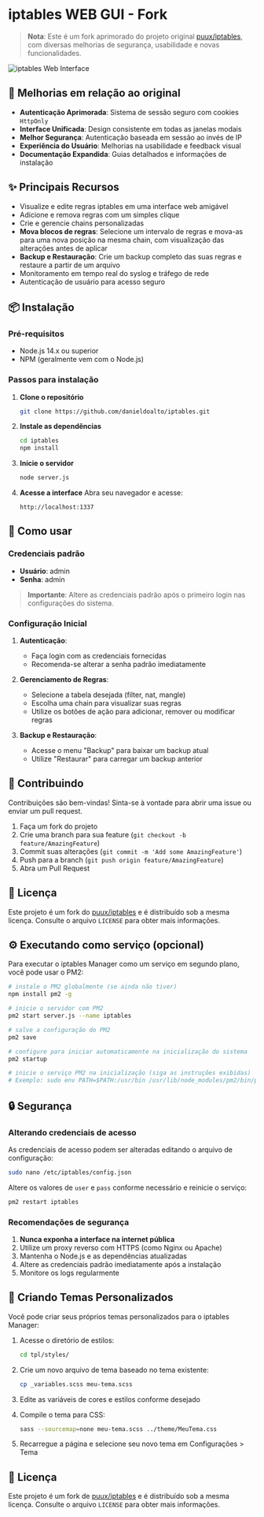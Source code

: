 # iptables WEB GUI - Fork

> **Nota**: Este é um fork aprimorado do projeto original [puux/iptables](https://github.com/puux/iptables), com diversas melhorias de segurança, usabilidade e novas funcionalidades.

![iptables Web Interface](http://i.mcgl.ru/RGGJv4MAvA)

## 🚀 Melhorias em relação ao original

- **Autenticação Aprimorada**: Sistema de sessão seguro com cookies `HttpOnly`
- **Interface Unificada**: Design consistente em todas as janelas modais
- **Melhor Segurança**: Autenticação baseada em sessão ao invés de IP
- **Experiência do Usuário**: Melhorias na usabilidade e feedback visual
- **Documentação Expandida**: Guias detalhados e informações de instalação

## ✨ Principais Recursos

* Visualize e edite regras iptables em uma interface web amigável
* Adicione e remova regras com um simples clique
* Crie e gerencie chains personalizadas
* **Mova blocos de regras**: Selecione um intervalo de regras e mova-as para uma nova posição na mesma chain, com visualização das alterações antes de aplicar
* **Backup e Restauração**: Crie um backup completo das suas regras e restaure a partir de um arquivo
* Monitoramento em tempo real do syslog e tráfego de rede
* Autenticação de usuário para acesso seguro

## 📦 Instalação

### Pré-requisitos

- Node.js 14.x ou superior
- NPM (geralmente vem com o Node.js)
  
### Passos para instalação

1. **Clone o repositório**
   ```bash
   git clone https://github.com/danieldoalto/iptables.git
   ```

2. **Instale as dependências**
   ```bash
   cd iptables
   npm install
   ```

3. **Inicie o servidor**
   ```bash
   node server.js
   ```

4. **Acesse a interface**
   Abra seu navegador e acesse:
   ```
   http://localhost:1337
   ```

## 🚀 Como usar

### Credenciais padrão
- **Usuário**: admin
- **Senha**: admin

> **Importante**: Altere as credenciais padrão após o primeiro login nas configurações do sistema.

### Configuração Inicial

1. **Autenticação**:
   - Faça login com as credenciais fornecidas
   - Recomenda-se alterar a senha padrão imediatamente

2. **Gerenciamento de Regras**:
   - Selecione a tabela desejada (filter, nat, mangle)
   - Escolha uma chain para visualizar suas regras
   - Utilize os botões de ação para adicionar, remover ou modificar regras

3. **Backup e Restauração**:
   - Acesse o menu "Backup" para baixar um backup atual
   - Utilize "Restaurar" para carregar um backup anterior

## 🤝 Contribuindo

Contribuições são bem-vindas! Sinta-se à vontade para abrir uma issue ou enviar um pull request.

1. Faça um fork do projeto
2. Crie uma branch para sua feature (`git checkout -b feature/AmazingFeature`)
3. Commit suas alterações (`git commit -m 'Add some AmazingFeature'`)
4. Push para a branch (`git push origin feature/AmazingFeature`)
5. Abra um Pull Request

## 📜 Licença

Este projeto é um fork do [puux/iptables](https://github.com/puux/iptables) e é distribuído sob a mesma licença. Consulte o arquivo `LICENSE` para obter mais informações.

## ⚙️ Executando como serviço (opcional)

Para executar o iptables Manager como um serviço em segundo plano, você pode usar o PM2:

```bash
# instale o PM2 globalmente (se ainda não tiver)
npm install pm2 -g

# inicie o servidor com PM2
pm2 start server.js --name iptables

# salve a configuração do PM2
pm2 save

# configure para iniciar automaticamente na inicialização do sistema
pm2 startup

# inicie o serviço PM2 na inicialização (siga as instruções exibidas)
# Exemplo: sudo env PATH=$PATH:/usr/bin /usr/lib/node_modules/pm2/bin/pm2 startup systemd -u $USER --hp $HOME
```

## 🔒 Segurança

### Alterando credenciais de acesso

As credenciais de acesso podem ser alteradas editando o arquivo de configuração:

```bash
sudo nano /etc/iptables/config.json
```

Altere os valores de `user` e `pass` conforme necessário e reinicie o serviço:

```bash
pm2 restart iptables
```

### Recomendações de segurança

1. **Nunca exponha a interface na internet pública**
2. Utilize um proxy reverso com HTTPS (como Nginx ou Apache)
3. Mantenha o Node.js e as dependências atualizadas
4. Altere as credenciais padrão imediatamente após a instalação
5. Monitore os logs regularmente

## 🎨 Criando Temas Personalizados

Você pode criar seus próprios temas personalizados para o iptables Manager:

1. Acesse o diretório de estilos:
   ```bash
   cd tpl/styles/
   ```

2. Crie um novo arquivo de tema baseado no tema existente:
   ```bash
   cp _variables.scss meu-tema.scss
   ```

3. Edite as variáveis de cores e estilos conforme desejado

4. Compile o tema para CSS:
   ```bash
   sass --sourcemap=none meu-tema.scss ../theme/MeuTema.css
   ```

5. Recarregue a página e selecione seu novo tema em Configurações > Tema

## 📝 Licença

Este projeto é um fork de [puux/iptables](https://github.com/puux/iptables) e é distribuído sob a mesma licença. Consulte o arquivo `LICENSE` para obter mais informações.
